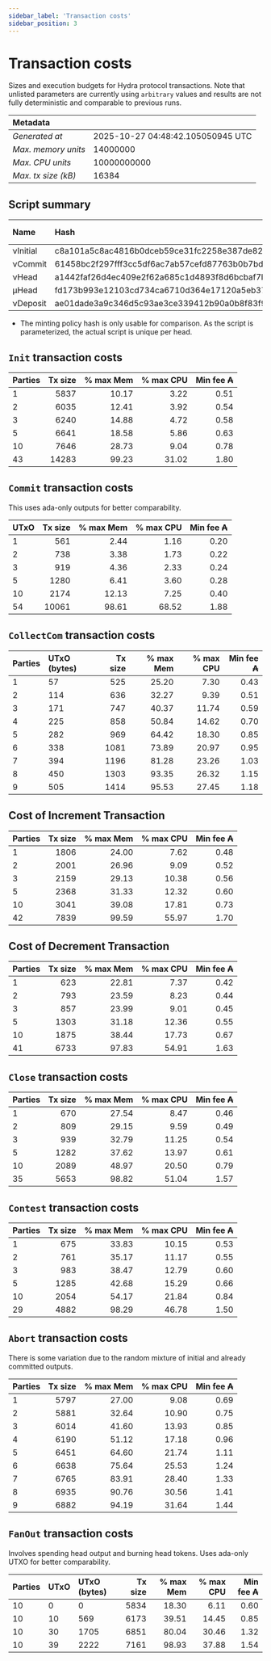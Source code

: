 ```yaml
--- 
sidebar_label: 'Transaction costs' 
sidebar_position: 3 
--- 
```


# Transaction costs 

Sizes and execution budgets for Hydra protocol transactions. Note that unlisted parameters are currently using `arbitrary` values and results are not fully deterministic and comparable to previous runs.

| Metadata | |
| :--- | :--- |
| _Generated at_ | 2025-10-27 04:48:42.105050945 UTC |
| _Max. memory units_ | 14000000 |
| _Max. CPU units_ | 10000000000 |
| _Max. tx size (kB)_ | 16384 |

## Script summary

| Name   | Hash | Size (Bytes) 
| :----- | :--- | -----------: 
| νInitial | c8a101a5c8ac4816b0dceb59ce31fc2258e387de828f02961d2f2045 | 2652 | 
| νCommit | 61458bc2f297fff3cc5df6ac7ab57cefd87763b0b7bd722146a1035c | 685 | 
| νHead | a1442faf26d4ec409e2f62a685c1d4893f8d6bcbaf7bcb59d6fa1340 | 14599 | 
| μHead | fd173b993e12103cd734ca6710d364e17120a5eb37a224c64ab2b188* | 5284 | 
| νDeposit | ae01dade3a9c346d5c93ae3ce339412b90a0b8f83f94ec6baa24e30c | 1102 | 

* The minting policy hash is only usable for comparison. As the script is parameterized, the actual script is unique per head.

## `Init` transaction costs

| Parties | Tx size | % max Mem | % max CPU | Min fee ₳ |
| :------ | ------: | --------: | --------: | --------: |
| 1| 5837 | 10.17 | 3.22 | 0.51 |
| 2| 6035 | 12.41 | 3.92 | 0.54 |
| 3| 6240 | 14.88 | 4.72 | 0.58 |
| 5| 6641 | 18.58 | 5.86 | 0.63 |
| 10| 7646 | 28.73 | 9.04 | 0.78 |
| 43| 14283 | 99.23 | 31.02 | 1.80 |


## `Commit` transaction costs
 This uses ada-only outputs for better comparability.

| UTxO | Tx size | % max Mem | % max CPU | Min fee ₳ |
| :--- | ------: | --------: | --------: | --------: |
| 1| 561 | 2.44 | 1.16 | 0.20 |
| 2| 738 | 3.38 | 1.73 | 0.22 |
| 3| 919 | 4.36 | 2.33 | 0.24 |
| 5| 1280 | 6.41 | 3.60 | 0.28 |
| 10| 2174 | 12.13 | 7.25 | 0.40 |
| 54| 10061 | 98.61 | 68.52 | 1.88 |


## `CollectCom` transaction costs

| Parties | UTxO (bytes) |Tx size | % max Mem | % max CPU | Min fee ₳ |
| :------ | :----------- |------: | --------: | --------: | --------: |
| 1 | 57 | 525 | 25.20 | 7.30 | 0.43 |
| 2 | 114 | 636 | 32.27 | 9.39 | 0.51 |
| 3 | 171 | 747 | 40.37 | 11.74 | 0.59 |
| 4 | 225 | 858 | 50.84 | 14.62 | 0.70 |
| 5 | 282 | 969 | 64.42 | 18.30 | 0.85 |
| 6 | 338 | 1081 | 73.89 | 20.97 | 0.95 |
| 7 | 394 | 1196 | 81.28 | 23.26 | 1.03 |
| 8 | 450 | 1303 | 93.35 | 26.32 | 1.15 |
| 9 | 505 | 1414 | 95.53 | 27.45 | 1.18 |


## Cost of Increment Transaction

| Parties | Tx size | % max Mem | % max CPU | Min fee ₳ |
| :------ | ------: | --------: | --------: | --------: |
| 1| 1806 | 24.00 | 7.62 | 0.48 |
| 2| 2001 | 26.96 | 9.09 | 0.52 |
| 3| 2159 | 29.13 | 10.38 | 0.56 |
| 5| 2368 | 31.33 | 12.32 | 0.60 |
| 10| 3041 | 39.08 | 17.81 | 0.73 |
| 42| 7839 | 99.59 | 55.97 | 1.70 |


## Cost of Decrement Transaction

| Parties | Tx size | % max Mem | % max CPU | Min fee ₳ |
| :------ | ------: | --------: | --------: | --------: |
| 1| 623 | 22.81 | 7.37 | 0.42 |
| 2| 793 | 23.59 | 8.23 | 0.44 |
| 3| 857 | 23.99 | 9.01 | 0.45 |
| 5| 1303 | 31.18 | 12.36 | 0.55 |
| 10| 1875 | 38.44 | 17.73 | 0.67 |
| 41| 6733 | 97.83 | 54.91 | 1.63 |


## `Close` transaction costs

| Parties | Tx size | % max Mem | % max CPU | Min fee ₳ |
| :------ | ------: | --------: | --------: | --------: |
| 1| 670 | 27.54 | 8.47 | 0.46 |
| 2| 809 | 29.15 | 9.59 | 0.49 |
| 3| 939 | 32.79 | 11.25 | 0.54 |
| 5| 1282 | 37.62 | 13.97 | 0.61 |
| 10| 2089 | 48.97 | 20.50 | 0.79 |
| 35| 5653 | 98.82 | 51.04 | 1.57 |


## `Contest` transaction costs

| Parties | Tx size | % max Mem | % max CPU | Min fee ₳ |
| :------ | ------: | --------: | --------: | --------: |
| 1| 675 | 33.83 | 10.15 | 0.53 |
| 2| 761 | 35.17 | 11.17 | 0.55 |
| 3| 983 | 38.47 | 12.79 | 0.60 |
| 5| 1285 | 42.68 | 15.29 | 0.66 |
| 10| 2054 | 54.17 | 21.84 | 0.84 |
| 29| 4882 | 98.29 | 46.78 | 1.50 |


## `Abort` transaction costs
There is some variation due to the random mixture of initial and already committed outputs.

| Parties | Tx size | % max Mem | % max CPU | Min fee ₳ |
| :------ | ------: | --------: | --------: | --------: |
| 1| 5797 | 27.00 | 9.08 | 0.69 |
| 2| 5881 | 32.64 | 10.90 | 0.75 |
| 3| 6014 | 41.60 | 13.93 | 0.85 |
| 4| 6190 | 51.12 | 17.18 | 0.96 |
| 5| 6451 | 64.60 | 21.74 | 1.11 |
| 6| 6638 | 75.64 | 25.53 | 1.24 |
| 7| 6765 | 83.91 | 28.40 | 1.33 |
| 8| 6935 | 90.76 | 30.56 | 1.41 |
| 9| 6882 | 94.19 | 31.64 | 1.44 |


## `FanOut` transaction costs
Involves spending head output and burning head tokens. Uses ada-only UTXO for better comparability.

| Parties | UTxO  | UTxO (bytes) | Tx size | % max Mem | % max CPU | Min fee ₳ |
| :------ | :---- | :----------- | ------: | --------: | --------: | --------: |
| 10 | 0 | 0 | 5834 | 18.30 | 6.11 | 0.60 |
| 10 | 10 | 569 | 6173 | 39.51 | 14.45 | 0.85 |
| 10 | 30 | 1705 | 6851 | 80.04 | 30.46 | 1.32 |
| 10 | 39 | 2222 | 7161 | 98.93 | 37.88 | 1.54 |

